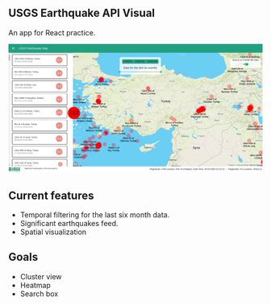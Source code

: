 ## USGS Earthquake API Visual

An app for React practice.

![alt text](https://github.com/capan/usgs-earthquake-visual/blob/master/assets/1.png)

Current features
----------------
- Temporal filtering for the last six month data.
- Significant earthquakes feed.
- Spatial visualization

Goals
-----
- Cluster view
- Heatmap
- Search box

